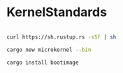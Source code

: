 # KernelStandards

```bash

curl https://sh.rustup.rs -sSf | sh

cargo new microkernel --bin

cargo install bootimage

```